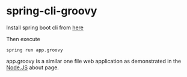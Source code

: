 # spring-cli-groovy

Install spring boot cli from [here](https://docs.spring.io/spring-boot/docs/current/reference/html/getting-started-installing-spring-boot.html)

Then execute

```shell
spring run app.groovy
```

app.groovy is a similar one file web application as demonstrated in the [Node.JS](https://nodejs.org/en/about/) about page.
 
